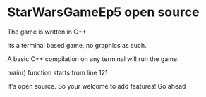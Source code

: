 # StarWarsGameEp5 open source

The game is written in C++

Its a terminal based game, no graphics as such.

A basic C++ compilation on any terminal will run the game.

main() function starts from line 121

It's open source. So your welcome to add features! Go ahead
